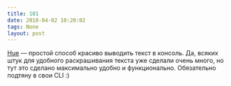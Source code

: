 ```yaml
---
title: 101
date: 2018-04-02 10:20:02
tags: None
layout: post
---
```


[Hue](https://github.com/UltimateHackers/hue) — простой способ красиво выводить текст в консоль. Да, всяких штук для удобного раскрашивания текста уже сделали очень много, но тут это сделано максимально удобно и функционально. Обязательно подтяну в свои CLI :)

